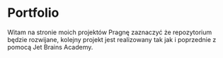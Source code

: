 # Portfolio
Witam na stronie moich projektów
Pragnę zaznaczyć że repozytorium będzie rozwijane, 
kolejny projekt jest realizowany tak jak i poprzednie z pomocą Jet Brains Academy.
